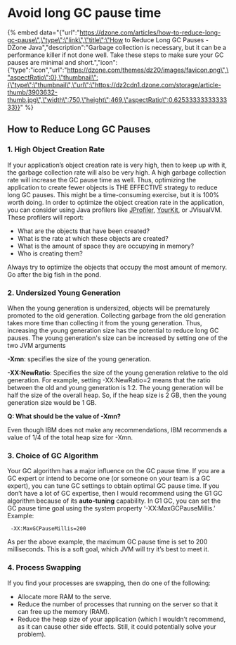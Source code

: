 # Avoid long GC pause time



{% embed data="{\"url\":\"https://dzone.com/articles/how-to-reduce-long-gc-pause\",\"type\":\"link\",\"title\":\"How to Reduce Long GC Pauses - DZone Java\",\"description\":\"Garbage collection is necessary, but it can be a performance killer if not done well. Take these steps to make sure your GC pauses are minimal and short.\",\"icon\":{\"type\":\"icon\",\"url\":\"https://dzone.com/themes/dz20/images/favicon.png\",\"aspectRatio\":0},\"thumbnail\":{\"type\":\"thumbnail\",\"url\":\"https://dz2cdn1.dzone.com/storage/article-thumb/3903632-thumb.jpg\",\"width\":750,\"height\":469,\"aspectRatio\":0.6253333333333333}}" %}

## How to Reduce Long GC Pauses

### 1. High Object Creation Rate

If your application’s object creation rate is very high, then to keep up with it, the garbage collection rate will also be very high. A high garbage collection rate will increase the GC pause time as well. Thus, optimizing the application to create fewer objects is THE EFFECTIVE strategy to reduce long GC pauses. This might be a time-consuming exercise, but it is 100% worth doing. In order to optimize the object creation rate in the application, you can consider using Java profilers like [JProfiler](https://www.ej-technologies.com/products/jprofiler/overview.html), [YourKit](https://yourkit.com/), or JVisualVM. These profilers will report:

* What are the objects that have been created?
* What is the rate at which these objects are created?
* What is the amount of space they are occupying in memory?
* Who is creating them?

Always try to optimize the objects that occupy the most amount of memory. Go after the big fish in the pond.

### 2. Undersized Young Generation

When the young generation is undersized, objects will be prematurely promoted to the old generation. Collecting garbage from the old generation takes more time than collecting it from the young generation. Thus, increasing the young generation size has the potential to reduce long GC pauses. The young generation's size can be increased by setting one of the two JVM arguments

**-Xmn**: specifies the size of the young generation.

**-XX:NewRatio**: Specifies the size of the young generation relative to the old generation. For example, setting -XX:NewRatio=2 means that the ratio between the old and young generation is 1:2. The young generation will be half the size of the overall heap. So, if the heap size is 2 GB, then the young generation size would be 1 GB.

  
**Q: What should be the value of -Xmn?**

Even though IBM does not make any recommendations, IBM recommends a value of 1/4 of the total heap size for -Xmn.

### 3. Choice of GC Algorithm

Your GC algorithm has a major influence on the GC pause time. If you are a GC expert or intend to become one \(or someone on your team is a GC expert\), you can tune GC settings to obtain optimal GC pause time. If you don’t have a lot of GC expertise, then I would recommend using the G1 GC algorithm because of its **auto-tuning** capability. In G1 GC, you can set the GC pause time goal using the system property ‘-XX:MaxGCPauseMillis.’ Example:

```text
 -XX:MaxGCPauseMillis=200
```

As per the above example, the maximum GC pause time is set to 200 milliseconds. This is a soft goal, which JVM will try it’s best to meet it. 

### 4. Process Swapping

If you find your processes are swapping, then do one of the following:

* Allocate more RAM to the serve.
* Reduce the number of processes that running on the server so that it can free up the memory \(RAM\).
* Reduce the heap size of your application \(which I wouldn’t recommend, as it can cause other side effects. Still, it could potentially solve your problem\).

